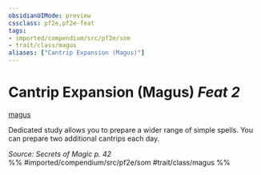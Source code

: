 ```yaml
---
obsidianUIMode: preview
cssclass: pf2e,pf2e-feat
tags:
- imported/compendium/src/pf2e/som
- trait/class/magus
aliases: ["Cantrip Expansion (Magus)"]
---
```

# Cantrip Expansion (Magus)  *Feat 2*  
[magus](rules/traits/magus-som.md)  


Dedicated study allows you to prepare a wider range of simple spells. You can prepare two additional cantrips each day.

*Source: Secrets of Magic p. 42*  
%% #imported/compendium/src/pf2e/som #trait/class/magus %%